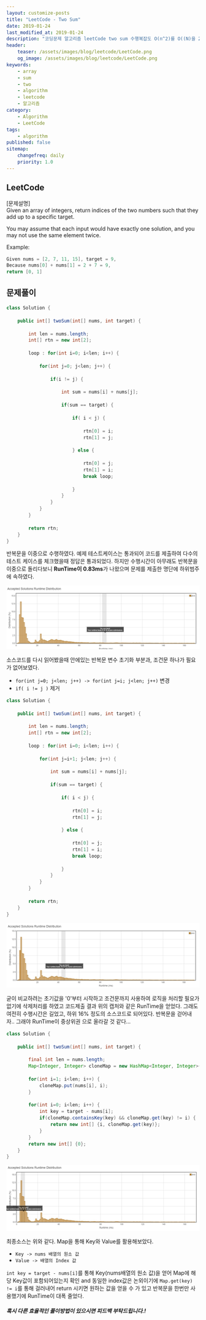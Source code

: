 ```yaml
---
layout: customize-posts
title: "LeetCode - Two Sum"
date: 2019-01-24
last_modified_at: 2019-01-24
description: "코딩문제 알고리즘 leetCode two sum 수행복잡도 O(n^2)를 O((N)을 2개로 구분하여 처리하였다."
header:
    teaser: /assets/images/blog/leetcode/LeetCode.png
    og_image: /assets/images/blog/leetcode/LeetCode.png
keywords:
    - array
    - sum
    - two
    - algorithm
    - leetcode
    - 알고리즘
category:
    - Algorithm
    - LeetCode
tags:
    - algorithm
published: false
sitemap:
    changefreq: daily
    priority: 1.0
---
```


## LeetCode

[문제설명]  
Given an array of integers, return indices of the two numbers such that they add up to a specific target.  

You may assume that each input would have exactly one solution, and you may not use the same element twice.  

Example:

```java
Given nums = [2, 7, 11, 15], target = 9,
Because nums[0] + nums[1] = 2 + 7 = 9,
return [0, 1]
```

## 문제풀이

```java
class Solution {
    
    public int[] twoSum(int[] nums, int target) {
        
        int len = nums.length;
        int[] rtn = new int[2];
        
        loop : for(int i=0; i<len; i++) {
            
            for(int j=0; j<len; j++) {
                
                if(i != j) {
                    
                    int sum = nums[i] + nums[j];
                    
                    if(sum == target) {
                        
                        if( i < j) {
                            
                            rtn[0] = i;
                            rtn[1] = j;
                            
                        } else {
                            
                            rtn[0] = j;
                            rtn[1] = i;
                            break loop;
                            
                        }   
                    }   
                }   
            }           
        }
        
        return rtn;
    }   
}
```

반복문을 이중으로 수행하였다. 예제 테스트케이스는 통과되어 코드를 제출하여 다수의 테스트 케이스를 체크했을때 정답은 통과되었다. 하지만 수행시간이 아무래도 반복문을 이중으로 돌리다보니 **RunTime이 0.83ms**가 나왔으며 문제를 제출한 명단에 하위범주에 속하였다.

![first submit](/assets/images/blog/leetcode/two_sum_1.jpeg)

소스코드를 다시 읽어봤을때 안에있는 반복문 변수 초기화 부분과, 조건문 하나가 필요가 없어보였다.  
- ``for(int j=0; j<len; j++) -> for(int j=i; j<len; j++)`` 변경
- ``if( i != j )`` 제거

```java
class Solution {
    
    public int[] twoSum(int[] nums, int target) {
        
        int len = nums.length;
        int[] rtn = new int[2];
        
        loop : for(int i=0; i<len; i++) {
            
            for(int j=i+1; j<len; j++) {
                   
                int sum = nums[i] + nums[j];

                if(sum == target) {

                    if( i < j) {

                        rtn[0] = i;
                        rtn[1] = j;

                    } else {

                        rtn[0] = j;
                        rtn[1] = i;
                        break loop;

                    }
                }                   
            }
        }
        
        return rtn;
    }
}
```

![second submit](/assets/images/blog/leetcode/two_sum_2.jpeg)


굳이 비교하려는 초기값을 '0'부터 시작하고 조건문까지 사용하여 로직을 처리할 필요가 없기에 삭제처리를 하였고 코드제출 결과 위의 캡처와 같은 RunTime을 얻었다. 그래도 여전히 수행시간은 길었고, 하위 16% 정도의 소스코드로 되어있다. 반복문을 걷어내자.. 그래야 RunTime이 중상위권 으로 올라갈 것 같다...

```java
class Solution {
    
    public int[] twoSum(int[] nums, int target) {
        
        final int len = nums.length;
        Map<Integer, Integer> cloneMap = new HashMap<Integer, Integer>();
        
        for(int i=1; i<len; i++) {
            cloneMap.put(nums[i], i);
        }
        
        for(int i=0; i<len; i++) {
            int key = target - nums[i];
            if(cloneMap.containsKey(key) && cloneMap.get(key) != i) {
                return new int[] {i, cloneMap.get(key)};
            }
        }       
        return new int[] {0};
    }
}
```
![third submit](/assets/images/blog/leetcode/two_sum_3.jpeg)

최종소스는 위와 같다. Map을 통해 Key와 Value를 활용해보았다. 
- ``Key -> nums 배열의 원소 값``
- ``Value -> 배열의 Index 값``

``int key = target - nums[i]``를 통해 Key(nums배열의 원소 값)을 얻어 Map에 해당 Key값이 포함되어있는지 확인 and 동일한 index값은 논외이기에 ``Map.get(key) != i``를 통해 걸러내어 return 시키면 원하는 값을 얻을 수 가 있고 반복문을 한번만 사용했기에 RunTime이 대폭 줄었다.

##### 혹시 다른 효율적인 풀이방법이 있으시면 피드백 부탁드립니다.!
